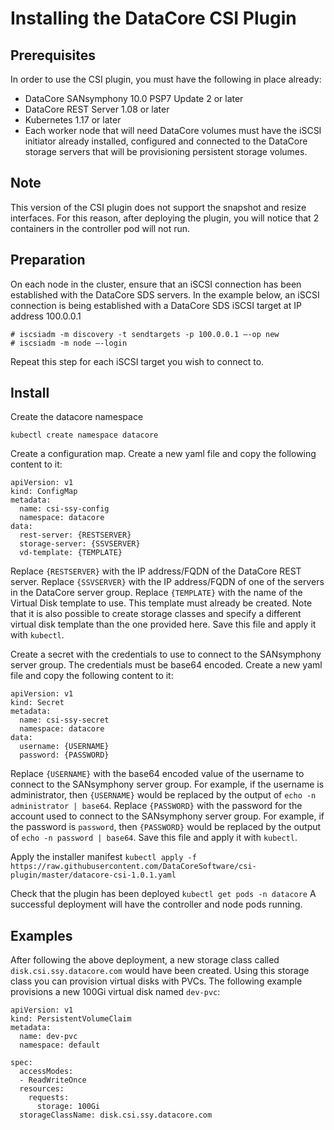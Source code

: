 # Installing the DataCore CSI Plugin

## Prerequisites
In order to use the CSI plugin, you must have the following in place already:
  * DataCore SANsymphony 10.0 PSP7 Update 2 or later
  * DataCore REST Server 1.08 or later
  * Kubernetes 1.17 or later
* Each worker node that will need DataCore volumes must have the iSCSI initiator already installed, configured and connected to the DataCore storage servers that will be provisioning persistent storage volumes.

## Note
This version of the CSI plugin does not support the snapshot and resize interfaces. For this reason, after deploying the plugin, you will notice that 2 containers in the controller pod will not run. 

## Preparation
On each node in the cluster, ensure that an iSCSI connection has been established with the DataCore SDS servers. In the example below, an iSCSI connection is being established with a DataCore SDS iSCSI target at IP address 100.0.0.1
```
# iscsiadm -m discovery -t sendtargets -p 100.0.0.1 —-op new
# iscsiadm -m node —-login
```

Repeat this step for each iSCSI target you wish to connect to.

## Install
Create the datacore namespace
```
kubectl create namespace datacore
```

Create a configuration map. Create a new yaml file and copy the following content to it:
```
apiVersion: v1
kind: ConfigMap
metadata:
  name: csi-ssy-config
  namespace: datacore
data:
  rest-server: {RESTSERVER}
  storage-server: {SSVSERVER}
  vd-template: {TEMPLATE}
```
Replace `{RESTSERVER}` with the IP address/FQDN of the DataCore REST server. 
Replace `{SSVSERVER}` with the IP address/FQDN of one of the servers in the DataCore server group.
Replace `{TEMPLATE}` with the name of the Virtual Disk template to use. This template must already be created. Note that it is also possible to create storage classes and specify a different virtual disk template than the one provided here.
Save this file and apply it with `kubectl`.

Create a secret with the credentials to use to connect to the SANsymphony server group. The credentials must be base64 encoded. Create a new yaml file and copy the following content to it:
```
apiVersion: v1
kind: Secret
metadata:
  name: csi-ssy-secret
  namespace: datacore
data:
  username: {USERNAME}
  password: {PASSWORD}
```
Replace `{USERNAME}` with the base64 encoded value of the username to connect to the SANsymphony server group. For example, if the username is administrator, then `{USERNAME}` would be replaced by the output of `echo -n administrator | base64`.
Replace `{PASSWORD}` with the password for the account used to connect to the SANsymphony server group. For example, if the password is `password`, then `{PASSWORD}` would be replaced by the output of `echo -n password | base64`.
Save this file and apply it with `kubectl`.

Apply the installer manifest
`kubectl apply -f https://raw.githubusercontent.com/DataCoreSoftware/csi-plugin/master/datacore-csi-1.0.1.yaml`

Check that the plugin has been deployed
`kubectl get pods -n datacore`
A successful deployment will have the controller and node pods running.

## Examples
After following the above deployment, a new storage class called `disk.csi.ssy.datacore.com` would have been created. Using this storage class you can provision virtual disks with PVCs. The following example provisions a new 100Gi virtual disk named `dev-pvc`:
```
apiVersion: v1
kind: PersistentVolumeClaim
metadata:
  name: dev-pvc
  namespace: default

spec:
  accessModes:
  - ReadWriteOnce
  resources:
    requests:
      storage: 100Gi
  storageClassName: disk.csi.ssy.datacore.com
```
